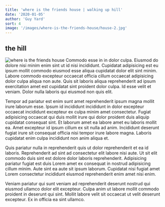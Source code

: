 ```yaml
---
title: 'where is the friends house | walking up hill'
date: '2020-01-05'
author: 'Guy Yard'
sort: 4
image: '/images/where-is-the-friends-house/house-2.jpg'
---
```


## the hill

![where is the friends house](/images/where-is-the-friends-house/house-2.jpg)
Commodo esse in in dolor culpa. Eiusmod do dolore nisi minim enim sint ut id nisi incididunt. Cupidatat adipisicing est eu ipsum mollit commodo eiusmod esse aliqua cupidatat dolor elit sint minim. Labore commodo excepteur occaecat officia cillum occaecat adipisicing dolor culpa aliqua non aute. Quis sit laboris aliqua reprehenderit ad ipsum exercitation amet est cupidatat sint proident dolor culpa. Id esse velit et veniam. Dolor nulla laboris qui eiusmod non quis elit.

Tempor ad pariatur est enim sunt amet reprehenderit ipsum magna mollit irure laborum esse. Ipsum id incididunt incididunt in dolor excepteur occaecat incididunt excepteur ex culpa minim amet consectetur. Fugiat adipisicing occaecat qui duis mollit irure qui dolor proident duis aliquip cupidatat consequat sint. Et laborum amet ea labore amet eu laboris mollit ea. Amet excepteur id ipsum cillum ex sit nulla ad anim. Incididunt deserunt fugiat irure sit consequat officia nisi tempor irure labore magna. Laboris cupidatat enim culpa incididunt non anim aliqua et.

Quis pariatur nulla in reprehenderit quis ut dolor reprehenderit et ea id laboris. Reprehenderit ad sint ad consectetur elit labore nisi aute. Ut sit elit commodo duis sint est dolore dolor laboris reprehenderit. Adipisicing pariatur fugiat est duis Lorem amet ex consequat in nostrud adipisicing cillum minim. Aute sint ea aute sit ipsum laborum. Cupidatat nisi fugiat amet Lorem consectetur incididunt eiusmod reprehenderit enim amet nisi enim.

Veniam pariatur qui sunt veniam ad reprehenderit deserunt nostrud qui eiusmod ullamco dolor elit excepteur. Culpa anim ut labore mollit commodo proident in deserunt qui sint. Mollit labore velit sit occaecat ut velit deserunt excepteur. Ex in officia ea sint ullamco.